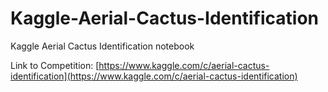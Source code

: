 # Kaggle-Aerial-Cactus-Identification
Kaggle Aerial Cactus Identification notebook

Link to Competition: [https://www.kaggle.com/c/aerial-cactus-identification](https://www.kaggle.com/c/aerial-cactus-identification) 

